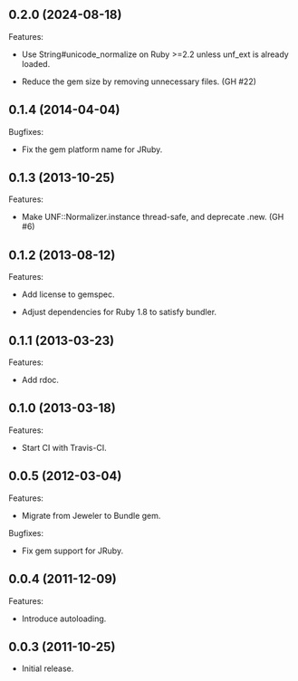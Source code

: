 ## 0.2.0 (2024-08-18)

Features:

  - Use String#unicode_normalize on Ruby >=2.2 unless unf_ext is already loaded.

  - Reduce the gem size by removing unnecessary files. (GH #22)

## 0.1.4 (2014-04-04)

Bugfixes:

  - Fix the gem platform name for JRuby.

## 0.1.3 (2013-10-25)

Features:

  - Make UNF::Normalizer.instance thread-safe, and deprecate .new.
    (GH #6)

## 0.1.2 (2013-08-12)

Features:

  - Add license to gemspec.

  - Adjust dependencies for Ruby 1.8 to satisfy bundler.

## 0.1.1 (2013-03-23)

Features:

  - Add rdoc.

## 0.1.0 (2013-03-18)

Features:

  - Start CI with Travis-CI.

## 0.0.5 (2012-03-04)

Features:

  - Migrate from Jeweler to Bundle gem.

Bugfixes:

  - Fix gem support for JRuby.

## 0.0.4 (2011-12-09)

Features:

  - Introduce autoloading.

## 0.0.3 (2011-10-25)

  - Initial release.
